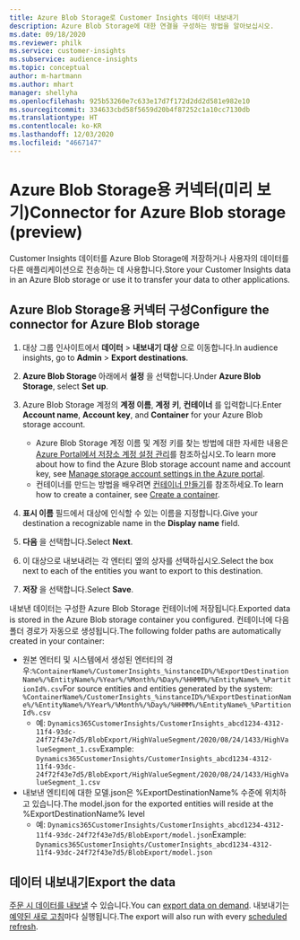 ```yaml
---
title: Azure Blob Storage로 Customer Insights 데이터 내보내기
description: Azure Blob Storage에 대한 연결을 구성하는 방법을 알아보십시오.
ms.date: 09/18/2020
ms.reviewer: philk
ms.service: customer-insights
ms.subservice: audience-insights
ms.topic: conceptual
author: m-hartmann
ms.author: mhart
manager: shellyha
ms.openlocfilehash: 925b53260e7c633e17d7f172d2dd2d581e982e10
ms.sourcegitcommit: 334633cbd58f5659d20b4f87252c1a10cc7130db
ms.translationtype: HT
ms.contentlocale: ko-KR
ms.lasthandoff: 12/03/2020
ms.locfileid: "4667147"
---
```

# <a name="connector-for-azure-blob-storage-preview"></a><span data-ttu-id="ba33a-103">Azure Blob Storage용 커넥터(미리 보기)</span><span class="sxs-lookup"><span data-stu-id="ba33a-103">Connector for Azure Blob storage (preview)</span></span>

<span data-ttu-id="ba33a-104">Customer Insights 데이터를 Azure Blob Storage에 저장하거나 사용자의 데이터를 다른 애플리케이션으로 전송하는 데 사용합니다.</span><span class="sxs-lookup"><span data-stu-id="ba33a-104">Store your Customer Insights data in an Azure Blob storage or use it to transfer your data to other applications.</span></span>

## <a name="configure-the-connector-for-azure-blob-storage"></a><span data-ttu-id="ba33a-105">Azure Blob Storage용 커넥터 구성</span><span class="sxs-lookup"><span data-stu-id="ba33a-105">Configure the connector for Azure Blob storage</span></span>

1. <span data-ttu-id="ba33a-106">대상 그룹 인사이트에서 **데이터** > **내보내기 대상** 으로 이동합니다.</span><span class="sxs-lookup"><span data-stu-id="ba33a-106">In audience insights, go to **Admin** > **Export destinations**.</span></span>

1. <span data-ttu-id="ba33a-107">**Azure Blob Storage** 아래에서 **설정** 을 선택합니다.</span><span class="sxs-lookup"><span data-stu-id="ba33a-107">Under **Azure Blob Storage**, select **Set up**.</span></span>

1. <span data-ttu-id="ba33a-108">Azure Blob Storage 계정의 **계정 이름**, **계정 키**, **컨테이너** 를 입력합니다.</span><span class="sxs-lookup"><span data-stu-id="ba33a-108">Enter **Account name**, **Account key**, and **Container** for your Azure Blob storage account.</span></span>
    - <span data-ttu-id="ba33a-109">Azure Blob Storage 계정 이름 및 계정 키를 찾는 방법에 대한 자세한 내용은 [Azure Portal에서 저장소 계정 설정 관리](https://docs.microsoft.com/azure/storage/common/storage-account-manage)를 참조하십시오.</span><span class="sxs-lookup"><span data-stu-id="ba33a-109">To learn more about how to find the Azure Blob storage account name and account key, see [Manage storage account settings in the Azure portal](https://docs.microsoft.com/azure/storage/common/storage-account-manage).</span></span>
    - <span data-ttu-id="ba33a-110">컨테이너를 만드는 방법을 배우려면 [컨테이너 만들기](https://docs.microsoft.com/azure/storage/blobs/storage-quickstart-blobs-portal#create-a-container)를 참조하세요.</span><span class="sxs-lookup"><span data-stu-id="ba33a-110">To learn how to create a container, see [Create a container](https://docs.microsoft.com/azure/storage/blobs/storage-quickstart-blobs-portal#create-a-container).</span></span>

1. <span data-ttu-id="ba33a-111">**표시 이름** 필드에서 대상에 인식할 수 있는 이름을 지정합니다.</span><span class="sxs-lookup"><span data-stu-id="ba33a-111">Give your destination a recognizable name in the **Display name** field.</span></span>

1. <span data-ttu-id="ba33a-112">**다음** 을 선택합니다.</span><span class="sxs-lookup"><span data-stu-id="ba33a-112">Select **Next**.</span></span>

1. <span data-ttu-id="ba33a-113">이 대상으로 내보내려는 각 엔터티 옆의 상자를 선택하십시오.</span><span class="sxs-lookup"><span data-stu-id="ba33a-113">Select the box next to each of the entities you want to export to this destination.</span></span>

1. <span data-ttu-id="ba33a-114">**저장** 을 선택합니다.</span><span class="sxs-lookup"><span data-stu-id="ba33a-114">Select **Save**.</span></span>

<span data-ttu-id="ba33a-115">내보낸 데이터는 구성한 Azure Blob Storage 컨테이너에 저장됩니다.</span><span class="sxs-lookup"><span data-stu-id="ba33a-115">Exported data is stored in the Azure Blob storage container you configured.</span></span> <span data-ttu-id="ba33a-116">컨테이너에 다음 폴더 경로가 자동으로 생성됩니다.</span><span class="sxs-lookup"><span data-stu-id="ba33a-116">The following folder paths are automatically created in your container:</span></span>

- <span data-ttu-id="ba33a-117">원본 엔터티 및 시스템에서 생성된 엔터티의 경우:`%ContainerName%/CustomerInsights_%instanceID%/%ExportDestinationName%/%EntityName%/%Year%/%Month%/%Day%/%HHMM%/%EntityName%_%PartitionId%.csv`</span><span class="sxs-lookup"><span data-stu-id="ba33a-117">For source entities and entities generated by the system: `%ContainerName%/CustomerInsights_%instanceID%/%ExportDestinationName%/%EntityName%/%Year%/%Month%/%Day%/%HHMM%/%EntityName%_%PartitionId%.csv`</span></span>
  - <span data-ttu-id="ba33a-118">예: `Dynamics365CustomerInsights/CustomerInsights_abcd1234-4312-11f4-93dc-24f72f43e7d5/BlobExport/HighValueSegment/2020/08/24/1433/HighValueSegment_1.csv`</span><span class="sxs-lookup"><span data-stu-id="ba33a-118">Example: `Dynamics365CustomerInsights/CustomerInsights_abcd1234-4312-11f4-93dc-24f72f43e7d5/BlobExport/HighValueSegment/2020/08/24/1433/HighValueSegment_1.csv`</span></span>
- <span data-ttu-id="ba33a-119">내보낸 엔티티에 대한 모델.json은 %ExportDestinationName% 수준에 위치하고 있습니다.</span><span class="sxs-lookup"><span data-stu-id="ba33a-119">The model.json for the exported entities will reside at the %ExportDestinationName% level</span></span>
  - <span data-ttu-id="ba33a-120">예: `Dynamics365CustomerInsights/CustomerInsights_abcd1234-4312-11f4-93dc-24f72f43e7d5/BlobExport/model.json`</span><span class="sxs-lookup"><span data-stu-id="ba33a-120">Example: `Dynamics365CustomerInsights/CustomerInsights_abcd1234-4312-11f4-93dc-24f72f43e7d5/BlobExport/model.json`</span></span>

## <a name="export-the-data"></a><span data-ttu-id="ba33a-121">데이터 내보내기</span><span class="sxs-lookup"><span data-stu-id="ba33a-121">Export the data</span></span>

<span data-ttu-id="ba33a-122">[주문 시 데이터를 내보낼](/export-destinations.md#export-data-on-demand) 수 있습니다.</span><span class="sxs-lookup"><span data-stu-id="ba33a-122">You can [export data on demand](/export-destinations.md#export-data-on-demand).</span></span> <span data-ttu-id="ba33a-123">내보내기는 [예약된 새로 고침](system.md#schedule-tab)마다 실행됩니다.</span><span class="sxs-lookup"><span data-stu-id="ba33a-123">The export will also run with every [scheduled refresh](system.md#schedule-tab).</span></span>
